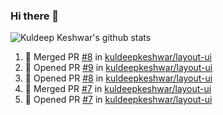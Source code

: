 ### Hi there 👋

<!--
**kuldeepkeshwar/kuldeepkeshwar** is a ✨ _special_ ✨ repository because its `README.md` (this file) appears on your GitHub profile.

Here are some ideas to get you started:

- 🔭 I’m currently working on ...
- 🌱 I’m currently learning ...
- 👯 I’m looking to collaborate on ...
- 🤔 I’m looking for help with ...
- 💬 Ask me about ...
- 📫 How to reach me: ...
- 😄 Pronouns: ...
- ⚡ Fun fact: ...
-->
![Kuldeep Keshwar's github stats](https://github-readme-stats.vercel.app/api?username=kuldeepkeshwar&show_icons=true)

<!--START_SECTION:activity-->
1. 🎉 Merged PR [#8](https://github.com//kuldeepkeshwar/layout-ui/pull/8) in [kuldeepkeshwar/layout-ui](https://github.com//kuldeepkeshwar/layout-ui)
2. 💪 Opened PR [#9](https://github.com//kuldeepkeshwar/layout-ui/pull/9) in [kuldeepkeshwar/layout-ui](https://github.com//kuldeepkeshwar/layout-ui)
3. 💪 Opened PR [#8](https://github.com//kuldeepkeshwar/layout-ui/pull/8) in [kuldeepkeshwar/layout-ui](https://github.com//kuldeepkeshwar/layout-ui)
4. 🎉 Merged PR [#7](https://github.com//kuldeepkeshwar/layout-ui/pull/7) in [kuldeepkeshwar/layout-ui](https://github.com//kuldeepkeshwar/layout-ui)
5. 💪 Opened PR [#7](https://github.com//kuldeepkeshwar/layout-ui/pull/7) in [kuldeepkeshwar/layout-ui](https://github.com//kuldeepkeshwar/layout-ui)
<!--END_SECTION:activity-->
